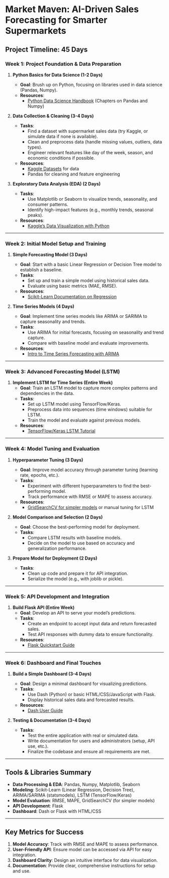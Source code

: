 # Market Maven: AI-Driven Sales Forecasting for Smarter Supermarkets

## Project Timeline: 45 Days

### Week 1: Project Foundation & Data Preparation

1. **Python Basics for Data Science (1-2 Days)**
   - **Goal**: Brush up on Python, focusing on libraries used in data science (Pandas, Numpy).
   - **Resources**:
      - [Python Data Science Handbook](https://jakevdp.github.io/PythonDataScienceHandbook/) (Chapters on Pandas and Numpy)

2. **Data Collection & Cleaning (3-4 Days)**
   - **Tasks**:
      - Find a dataset with supermarket sales data (try Kaggle, or simulate data if none is available).
      - Clean and preprocess data (handle missing values, outliers, data types).
      - Engineer relevant features like day of the week, season, and economic conditions if possible.
   - **Resources**:
      - [Kaggle Datasets](https://www.kaggle.com/datasets) for data
      - Pandas for cleaning and feature engineering

3. **Exploratory Data Analysis (EDA) (2 Days)**
   - **Tasks**:
      - Use Matplotlib or Seaborn to visualize trends, seasonality, and consumer patterns.
      - Identify high-impact features (e.g., monthly trends, seasonal peaks).
   - **Resources**:
      - [Kaggle’s Data Visualization with Python](https://www.kaggle.com/learn/data-visualization)

---

### Week 2: Initial Model Setup and Training

1. **Simple Forecasting Model (3 Days)**
   - **Goal**: Start with a basic Linear Regression or Decision Tree model to establish a baseline.
   - **Tasks**:
      - Set up and train a simple model using historical sales data.
      - Evaluate using basic metrics (MAE, RMSE).
   - **Resources**:
      - [Scikit-Learn Documentation on Regression](https://scikit-learn.org/stable/supervised_learning.html)

2. **Time Series Models (4 Days)**
   - **Goal**: Implement time series models like ARIMA or SARIMA to capture seasonality and trends.
   - **Tasks**:
      - Use ARIMA for initial forecasts, focusing on seasonality and trend capture.
      - Compare with baseline model and evaluate improvements.
   - **Resources**:
      - [Intro to Time Series Forecasting with ARIMA](https://towardsdatascience.com/time-series-forecasting-with-arima-7f221e9eee06)

---

### Week 3: Advanced Forecasting Model (LSTM)

1. **Implement LSTM for Time Series (Entire Week)**
   - **Goal**: Train an LSTM model to capture more complex patterns and dependencies in the data.
   - **Tasks**:
      - Set up LSTM model using TensorFlow/Keras.
      - Preprocess data into sequences (time windows) suitable for LSTM.
      - Train the model and evaluate against previous models.
   - **Resources**:
      - [TensorFlow/Keras LSTM Tutorial](https://www.tensorflow.org/tutorials/structured_data/time_series)

---

### Week 4: Model Tuning and Evaluation

1. **Hyperparameter Tuning (3 Days)**
   - **Goal**: Improve model accuracy through parameter tuning (learning rate, epochs, etc.).
   - **Tasks**:
      - Experiment with different hyperparameters to find the best-performing model.
      - Track performance with RMSE or MAPE to assess accuracy.
   - **Resources**:
      - [GridSearchCV for simpler models](https://scikit-learn.org/stable/modules/generated/sklearn.model_selection.GridSearchCV.html) or manual tuning for LSTM

2. **Model Comparison and Selection (2 Days)**
   - **Goal**: Choose the best-performing model for deployment.
   - **Tasks**:
      - Compare LSTM results with baseline models.
      - Decide on the model to use based on accuracy and generalization performance.

3. **Prepare Model for Deployment (2 Days)**
   - **Tasks**:
      - Clean up code and prepare it for API integration.
      - Serialize the model (e.g., with joblib or pickle).

---

### Week 5: API Development and Integration

1. **Build Flask API (Entire Week)**
   - **Goal**: Develop an API to serve your model’s predictions.
   - **Tasks**:
      - Create an endpoint to accept input data and return forecasted sales.
      - Test API responses with dummy data to ensure functionality.
   - **Resources**:
      - [Flask Quickstart Guide](https://flask.palletsprojects.com/en/2.0.x/quickstart/)

---

### Week 6: Dashboard and Final Touches

1. **Build a Simple Dashboard (3-4 Days)**
   - **Goal**: Design a minimal dashboard for visualizing predictions.
   - **Tasks**:
      - Use Dash (Python) or basic HTML/CSS/JavaScript with Flask.
      - Display historical sales data and forecasted results.
   - **Resources**:
      - [Dash User Guide](https://dash.plotly.com/introduction)

2. **Testing & Documentation (3-4 Days)**
   - **Tasks**:
      - Test the entire application with real or simulated data.
      - Write documentation for users and administrators (setup, API use, etc.).
      - Finalize the codebase and ensure all requirements are met.

---

## Tools & Libraries Summary

- **Data Processing & EDA**: Pandas, Numpy, Matplotlib, Seaborn
- **Modeling**: Scikit-Learn (Linear Regression, Decision Tree), ARIMA/SARIMA (statsmodels), LSTM (TensorFlow/Keras)
- **Model Evaluation**: RMSE, MAPE, GridSearchCV (for simpler models)
- **API Development**: Flask
- **Dashboard**: Dash or Flask with HTML/CSS

---

## Key Metrics for Success
1. **Model Accuracy**: Track with RMSE and MAPE to assess performance.
2. **User-Friendly API**: Ensure model can be accessed via API for easy integration.
3. **Dashboard Clarity**: Design an intuitive interface for data visualization.
4. **Documentation**: Provide clear, comprehensive instructions for setup and use.



